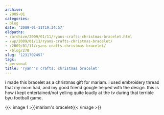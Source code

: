```yaml
---
archive:
- 2009-01
categories:
- blog
date: '2009-01-11T19:34:57'
oldpaths:
- /archive/2009/01/11/ryans-crafts-christmas-bracelet.html
- /wp/2009/01/11/ryans-crafts-christmas-bracelet/
- /2009/01/11/ryans-crafts-christmas-bracelet/
- /blog/270
slug: '1231702497'
tags:
- personal
title: 'ryan''s crafts: christmas bracelet'
---
```


i made this bracelet as a christmas gift for mariam. i used embroidery
thread that my mom had, and my good friend google helped with the design.
this is how i kept entertained/not yelling quite loudly at the tv during
that terrible byu football game.

{{< image 1 >}}mariam's bracelet{{< /image >}}


